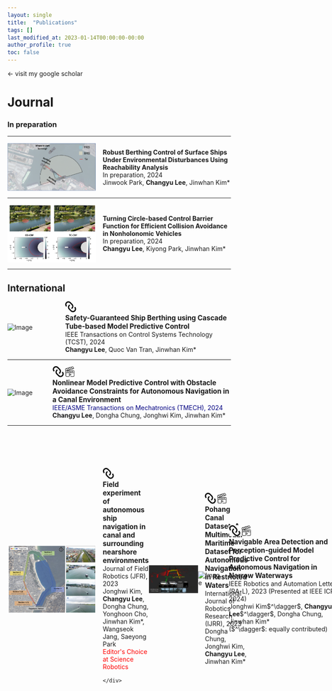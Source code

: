```yaml
---
layout: single
title:  "Publications"
tags: []
last_modified_at: 2023-01-14T00:00:00-00:00
author_profile: true
toc: false
---
```


&larr; visit my google scholar

# Journal

<!-- ### --In preparation--

Tube-based LOS-MPC for Underactuated Ship Path Following -->

<!-- PVKO-Pohang SI Data + Koopman MPC -->


<!-- "Safety-guranteed Ship control ~ using DKTMPC (Deep Koopman operator TMPC)" T -->

<!-- Dongha Chung, Jonghwi Kim, ***Changyu Lee***, Jinwhan Kim*, "Pohang Canal Dataset: A Multimodal Maritime Dataset for Autonomous Navigation in Restricted Waters", In prep., 2023

***Changyu Lee***, Quoc Van Tran, Jinwhan Kim*, "Safety-Guaranteed Ship Berthing using Cascade Tube-based Model Predictive Control", In prep., 2023

Jonghwi Kim, ***Changyu Lee***, Dongha Chung, Jinwhan Kim*, "Navigable Area Detection and Path Folloing Control for Autonomous Ship Navigation in Narrow Waterways", under review, 2023 -->

<!-- ![IMAGE ALT TEXT HERE](/fig/ncbf.jpg) -->


<!-- ${\color{blue}\it 11.}$ ***Changyu Lee***, Jinwhan Kim*, "Robust Trajectory Planning and Control for Quadrotor", IEEE Control Systems Letters (L-CSS) -->

<!-- ![IMAGE ALT TEXT HERE](/fig/lcss.gif) -->


<!-- ![IMAGE ALT TEXT HERE](/fig/lcss_proposed.gif) -->

<!-- ### --Under revision-- -->


### In preparation

---

<div style="display: flex; align-items: center;">
    <img src="/fig/docking.png" alt="Image" style="width: 200px; margin-right: 15px;">
    <div>
        <b>Robust Berthing Control of Surface Ships Under Environmental Disturbances Using Reachability Analysis</b> <br>
        In preparation, 2024  <br>
        Jinwook Park, <b>Changyu Lee</b>, Jinwhan Kim* <br>
    </div>
</div>

---

<div style="display: flex; align-items: center;">
    <img src="/fig/cbfj.png" alt="Image" style="width: 200px; margin-right: 15px;">
    <div>
        <b>Turning Circle-based Control Barrier Function for Efficient Collision Avoidance in Nonholonomic Vehicles</b><br>
        In preparation, 2024  <br>
        <b>Changyu Lee</b>, Kiyong Park, Jinwhan Kim* <br>
    </div>
</div>

---


## International

<div style="display: flex; align-items: center;">
    <img src="/fig/TCST.gif" alt="Image" style="width: 200px; margin-right: 15px;">
    <div>
        <div style="display: flex; align-items: center;">
            <a href="https://ieeexplore.ieee.org/document/10472334">
                <img src="/fig/icon.png" style="width:25px;height:25px; margin-right: 20px;">
            </a> 
        </div>
            <p style="font-size:110%; margin: 0;">
                <b>Safety-Guaranteed Ship Berthing using Cascade Tube-based Model Predictive Control</b>
            </p>
        IEEE Transactions on Control Systems Technology (TCST), 2024  <br>
        <b>Changyu Lee</b>, Quoc Van Tran, Jinwhan Kim*
    </div>
</div>

---



<div style="display: flex; align-items: center;">
    <img src="/fig/TMECH.gif" alt="Image" style="width: 200px; margin-right: 15px;">
    <div>
        <div style="display: flex; align-items: center;">
            <a href="https://ieeexplore.ieee.org/document/10258470">
                <img src="/fig/icon.png" style="width:25px;height:25px; margin-right: 2px;">
            </a>
            <a href="https://www.youtube.com/watch?v=p2MESqGvOSE&t=37s&ab_channel=CKLee">
                <img src="/fig/video.png" style="width:23px;height:23px; margin-right: 25px;">
            </a>
        </div>
            <p style="font-size:110%; margin: 0;">
                <b>Nonlinear Model Predictive Control with Obstacle Avoidance Constraints for Autonomous Navigation in a Canal Environment</b>
            </p>
        <p style="font-size:100%; margin: 0;">
            <font color="navy"> IEEE/ASME Transactions on Mechatronics (TMECH), 2024 </font>
        </p>        
        <b>Changyu Lee</b>, Dongha Chung, Jonghwi Kim, Jinwhan Kim* <br> 
    </div>
</div>


---

<div style="display: flex; align-items: center;">
    <img src="/fig/jfr.png" alt="Image" style="width: 200px; margin-right: 15px;">
    <div>
        <div style="display: flex; align-items: center;">
            <a href="https://onlinelibrary.wiley.com/doi/full/10.1002/rob.22262">
                <img src="/fig/icon.png" style="width:25px;height:25px; margin-right: 20px;">
            </a> 
        </div>
            <p style="font-size:110%; margin: 0;">
                <b>Field experiment of autonomous ship navigation in canal and surrounding nearshore environments</b>
            </p>
        Journal of Field Robotics (JFR), 2023  <br>
        Jonghwi Kim, <b>Changyu Lee</b>, Dongha Chung, Yonghoon Cho, Jinwhan Kim*, Wangseok Jang, Saeyong Park   <br>
        <a href="https://www.science.org/doi/10.1126/scirobotics.adm9464" style="text-decoration:none" > <font color="red">Editor's Choice at Science Robotics </font> </a>
     
    </div>
</div>

---

<div style="display: flex; align-items: center;">
    <img src="/fig/ijrr.jpeg" alt="Image" style="width: 200px; margin-right: 15px;">
    <div>
        <div style="display: flex; align-items: center;">
            <a href="https://journals.sagepub.com/doi/10.1177/02783649231191145">
                <img src="/fig/icon.png" style="width:25px;height:25px; margin-right: 2px;">
            </a>
            <a href="https://www.youtube.com/watch?v=dMfJOH9g3Bk&t=27s">
                <img src="/fig/video.png" style="width:23px;height:23px; margin-right: 25px;">
            </a> 
        </div>
            <p style="font-size:110%; margin: 0;">
                <b>Pohang Canal Dataset: A Multimodal Maritime Dataset for Autonomous Navigation in Restricted Waters</b>
            </p>
        International Journal of Robotics Research (IJRR), 2023  <br>
        Dongha Chung, Jonghwi Kim, <b>Changyu Lee</b>, Jinwhan Kim*  <br>
    </div>
</div>

---


<div style="display: flex; align-items: center;">
    <img src="/fig/RAL.gif" alt="Image" style="width: 200px; margin-right: 15px;">
    <div>
        <div style="display: flex; align-items: center;">
            <a href="https://ieeexplore.ieee.org/document/10172331">
                <img src="/fig/icon.png" style="width:25px;height:25px; margin-right: 2px;">
            </a>
            <a href="https://ieeexplore.ieee.org/document/10172331/media#media">
                <img src="/fig/video.png" style="width:23px;height:23px; margin-right: 25px;">
            </a> 
        </div>
            <p style="font-size:110%; margin: 0;">
                <b>Navigable Area Detection and Perception-guided Model Predictive Control for Autonomous Navigation in Narrow Waterways</b>
            </p>
        IEEE Robotics and Automation Letters (RA-L), 2023 (Presented at IEEE ICRA 2024)  <br>
        Jonghwi Kim$^\dagger$, <b>Changyu Lee</b>$^\dagger$, Dongha Chung, Jinwhan Kim*  <br>
        ($^\dagger$: equally contributed) 
    </div>
</div>

---

<div style="display: flex; align-items: center;">
    <img src="/fig/auro.png" alt="Image" style="width: 200px; margin-right: 15px;">
    <div>
        <div style="display: flex; align-items: center;">
            <a href="https://link.springer.com/article/10.1007/s10514-023-10114-8">
                <img src="/fig/icon.png" style="width:25px;height:25px; margin-right: 20px;">
            </a>
        </div>
            <p style="font-size:110%; margin: 0;">
                <b>A learning-based approach to surface vehicle dynamics modeling for robust multistep prediction</b>
            </p>
        Autonomous Robots, 2023  <br>
        Junwoo Jang, <b>Changyu Lee</b>, Jinwhan Kim*  
    </div>
</div>


---

<div style="display: flex; align-items: center;">
    <img src="/fig/CEP.jpg" alt="Image" style="width: 200px; margin-right: 15px;">
    <div>
        <div style="display: flex; align-items: center;">
            <a href="https://www.sciencedirect.com/science/article/pii/S0967066123001028">
                <img src="/fig/icon.png" style="width:25px;height:25px; margin-right: 20px;">
            </a>
        </div>
            <p style="font-size:110%; margin: 0;">
                <b>Model Predictive Anti-spin Thruster Control for Efficient Ship Propulsion in Irregular Waves</b>
            </p>
        Control Engineering Practice, 2023  <br>
        <b>Changyu Lee</b>, Jinwhan Kim*  
    </div>
</div>

---

<div style="display: flex; align-items: center;">
    <img src="/fig/tcns.png" alt="Image" style="width: 200px; margin-right: 15px;">
    <div>
        <div style="display: flex; align-items: center;">
            <a href="https://ieeexplore.ieee.org/document/10076261">
                <img src="/fig/icon.png" style="width:25px;height:25px; margin-right: 20px;">
            </a> 
        </div>
            <p style="font-size:110%; margin: 0;">
                <b>Robust Bearing-based Formation Tracking Control of Underactuated Surface Vessels: An Output Regulation Approach</b>
            </p>
        IEEE Transactions on Control of Network Systems, 2023  <br>
        Quoc Van Tran*, <b>Changyu Lee</b>, Jinwhan Kim, Hoang Quang Nguyen 
    </div>
</div>


---

<div style="display: flex; align-items: center;">
    <img src="/fig/sl.jpg" alt="Image" style="width: 200px; margin-right: 15px;">
    <div>
        <div style="display: flex; align-items: center;">
            <a href="https://ieeexplore.ieee.org/document/9747982">
                <img src="/fig/icon.png" style="width:25px;height:25px; margin-right: 20px;">
            </a>
        </div>
            <p style="font-size:110%; margin: 0;">
                <b>Ambiguity Resolution Between Constant Velocity and Coordinated Turn Models for Multimodel Target Tracking</b>
            </p>
        IEEE Sensors Letters, 2022  <br>
        Junwoo Jang, <b>Changyu Lee</b>, Jinwhan Kim*
    </div>
</div>

---


## Domestic


<div style="display: flex; align-items: center;">
    <img src="/fig/JOET.jpg" alt="Image" style="width: 200px; margin-right: 15px;">
    <div>
        <div style="display: flex; align-items: center;">
        <a href="https://www.joet.org/m/journal/view.php?number=3108">
                <img src="/fig/icon.png" style="width:25px;height:25px; margin-right: 20px;">
            </a> 
        </div>
            <p style="font-size:110%; margin: 0;">
                <b>Trajectory Optimization for Autonomous Berthing of a Twin-Propeller Twin-Rudder Ship</b>
            </p>
        Journal of Ocean Engineering and Technology (한국해양공학회지), 2023  <br>
        <b>Changyu Lee</b>, Jinwhan Kim*
    </div>
</div>

---


<div style="display: flex; align-items: center;">
    <img src="/fig/mbz.png" alt="Image" style="width: 200px; margin-right: 15px;">
    <div>
        <div style="display: flex; align-items: center;">
        <a href="https://www.dbpia.co.kr/pdf/pdfView.do?nodeId=NODE11157020">
                <img src="/fig/icon.png" style="width:25px;height:25px; margin-right: 20px;">
            </a> 
        </div>
            <p style="font-size:110%; margin: 0;">
                <b>2023 MBZIRC Maritime Grand Challenge 대회 소개</b>
            </p>
        로봇과 인간, 2022  <br>
        <b>Changyu Lee</b>, Kyungseo Kim, Jinwhan Kim*
    </div>
</div>

---

<div style="display: flex; align-items: center;">
    <img src="/fig/ICROS.jpg" alt="Image" style="width: 200px; margin-right: 15px;">
    <div>
        <div style="display: flex; align-items: center;">
        <a href="https://www.kci.go.kr/kciportal/ci/sereArticleSearch/ciSereArtiView.kci?sereArticleSearchBean.artiId=ART002585054">
                <img src="/fig/icon.png" style="width:25px;height:25px; margin-right: 20px;">
            </a> 
        </div>
            <p style="font-size:110%; margin: 0;">
                <b>Stochastic model predictive control for motion control of an underactuated underwater vehicle</b>
            </p>
        Journal of Institute of Control, Robotics and Systems (제어로봇시스템학회지), 2020  <br>
        <b>Changyu Lee</b>, Junwoo Jang, Jinwhan Kim*
    </div>
</div>


---

# Conference
## International

<div style="display: flex; align-items: center;">
    <img src="/fig/CDC.jpg" alt="Image" style="width: 200px; margin-right: 15px;">
    <div>
        <div style="display: flex; align-items: center;">
        <a href="https://ieeexplore.ieee.org/abstract/document/10384235">
                <img src="/fig/icon.png" style="width:25px;height:25px; margin-right: 20px;">
            </a> 
        </div>
            <p style="font-size:110%; margin: 0;">
                <b>Parameter-Varying Koopman Operator for Nonlinear System Modeling and Control</b>
            </p>
        62nd IEEE Conference on Decision and Control (CDC), 2023  <br>
        <b>Changyu Lee</b>, Kiyong Park, Jinwhan Kim*
    </div>
</div>

---


<div style="display: flex; align-items: center;">
    <img src="/fig/wc.png" alt="Image" style="width: 200px; margin-right: 15px;">
    <div>
        <div style="display: flex; align-items: center;">
        <a href="https://www.sciencedirect.com/science/article/pii/S240589632302219X">
                <img src="/fig/icon.png" style="width:25px;height:25px; margin-right: 20px;">
            </a> 
        </div>
            <p style="font-size:110%; margin: 0;">
                <b>Robust Ship Berthing Control with Wind Disturbance Compensation using Reachability Analysis</b>
            </p>
        22nd IFAC World Congress, 2023  <br>
        Jinwook Park, <b>Changyu Lee</b>, Jinwhan Kim*
    </div>
</div>

---

<div style="display: flex; align-items: center;">
    <img src="/fig/ur2.png" alt="Image" style="width: 200px; margin-right: 15px;">
    <div>
        <div style="display: flex; align-items: center;">
        <a href="https://ieeexplore.ieee.org/document/10202550">
                <img src="/fig/icon.png" style="width:25px;height:25px; margin-right: 20px;">
            </a>
        </div>
            <p style="font-size:110%; margin: 0;">
                <b>Robust Path Tracking and Obstacle Avoidance of Autonomous Ship using Stochastic Model Predictive Control</b>
            </p>
        20th International Conference on Ubiquitous Robots (UR), 2023  <br>
        Kiyong Park, <b>Changyu Lee</b>, Jinwhan Kim*
    </div>
</div>

---

<div style="display: flex; align-items: center;">
    <img src="/fig/CAMS2.jpg" alt="Image" style="width: 200px; margin-right: 15px;">
    <div>
        <div style="display: flex; align-items: center;">
        <a href="https://www.sciencedirect.com/science/article/pii/S2405896322024922">
                <img src="/fig/icon.png" style="width:25px;height:25px; margin-right: 20px;">
            </a> 
        </div>
            <p style="font-size:110%; margin: 0;">
                <b>Robust Path Tracking and Obstacle Avoidance Using Tube-Based Model Predictive Control for Surface Vehicles</b>
            </p>
        14th IFAC Conference on Control Applications in Marine Systems, Robotics, and Vehicles (CAMS), 2022  <br>
        <b>Changyu Lee</b>, Quoc Van Tran, Jinwhan Kim*
    </div>
</div>

---

<div style="display: flex; align-items: center;">
    <img src="/fig/CAMS1.jpg" alt="Image" style="width: 200px; margin-right: 15px;">
    <div>
        <div style="display: flex; align-items: center;">
        <a href="https://www.sciencedirect.com/science/article/pii/S2405896321015196">
                <img src="/fig/icon.png" style="width:25px;height:25px; margin-right: 20px;">
            </a>
        </div>
            <p style="font-size:110%; margin: 0;">
                <b>Energy Efficient Control for Electric Ship Propulsion Considering Thrust Fluctuation in Regular Waves</b>
            </p>
        13th IFAC Conference on Control Applications in Marine Systems, Robotics, and Vehicles (CAMS), 2021  <br>
        <b>Changyu Lee</b>, Jinwhan Kim*
    </div>
</div>

---

<div style="display: flex; align-items: center;">
    <img src="/fig/UR.jpg" alt="Image" style="width: 200px; margin-right: 15px;">
    <div>
        <div style="display: flex; align-items: center;">
        <a href="https://ieeexplore.ieee.org/document/8768710">
                <img src="/fig/icon.png" style="width:25px;height:25px; margin-right: 20px;">
            </a> 
        </div>
        <p style="font-size:110%; margin: 0;">
            <b>Nonlinear Model Predictive Control of an Autonomous Underwater Vehicle for Terrain Profile Tracking</b>
        </p>
        16th International Conference on Ubiquitous Robots (UR), 2019  <br>
        <b>Changyu Lee</b>, Jinwhan Kim*
    </div>
</div>

---


## Domestic

김응현, ***이찬규***, 김진환*, "혼잡한 보행자 공간에서 운용되는 모바일 로봇 자율주행을 위한 경로계획", 한국로봇학회 한국로봇종합학술대회, 2024 ${\color{red}{\text{ (Most Outstanding Paper Award)}}}$

정동하, 김종휘, ***이찬규***, 김진환*, "자율운항 연구를 위한 다중 센서 데이터 소개", 한국해양공학회, 2023

김종휘, 정동하, ***이찬규***, 김진환*, "가항영역 탐지를 통한 운하 환경에서의 자율 경로 생성", 대한조선학회, 2023

박기용, ***이찬규***, 김진환*, "비선형 모델 예측 제어 기법을 이용한 두 개의 전방향 추진기를 갖는 선박의 자동 접안", 한국로봇학회 한국로봇종합학술대회, 2023. 02.

***이찬규***, 김진환*, "선박을 위한 강인한 모델예측제어기반 경로 추종 및 장애물 회피", 제어로봇시스템학회, 2022. 06.

***이찬규***, 김진환*, "불규칙파 중 전기추진선박의 에너지 효율 향상을 위한 모델예측제어", 한국해양과학기술협의회 공동학술대회, 2022.06.

***이찬규***, 정동하, 김종휘, 조용훈, 김진환*, 최휘용, 이준식, "포항 운하에서의 자율 운항 실험을 위한 최적 경로 추종", 대한조선학회 추계학술대회, 2021.11.

김종휘, 정동하, ***이찬규***, 조용훈, 김진환*, 장왕석, 박세용, "포항 운하에서의 자율 운항 실험을 위한 다중 센서 융합", 한국해양공학회 추계학술대회, 2021.10.

***이찬규***, 김진환*, "파랑 중 전기추진선박의 에너지 효율 향상을 위한 모델예측제어", 한국해양과학기술협의회 공동학술대회, 2021.05.

***이찬규***, 김진환*, "쌍축 쌍타 선박의 자동접안을 위한 모델예측제어", 한국해양과학기술협의회 공동학술대회, 2020.07. ${\color{red}{\text{ (Outstanding Student Paper Presentation Award)}}}$

장준우, ***이찬규***, 김진환*, "표적 운동 추정 과정에서의 다중모델 기반 필터의 모호성 해결", 제어로봇시스템학회, 2019. 05.

김종휘, 김근환, ***이찬규***, 김진환*, 이필엽, "단안 카메라 영상을 이용한 합성곱 신경망 기반 선박 탐지 및 추적", 한국해양공학회 추계학술대회, 2018.11.




<!-- 
---


# Reviewer Experiences

## Journal

- IEEE Transactions on Control Systems Technology
- IEEE Control Systems Letters
- International Journal of Naval Architecture and Ocean Engineering


## Conference

- IEEE Conference on Decision and Control
- IFAC World Congress
-  IFAC Conference on Control Applications in Marine Systems, Robotics, and Vehicles. -->